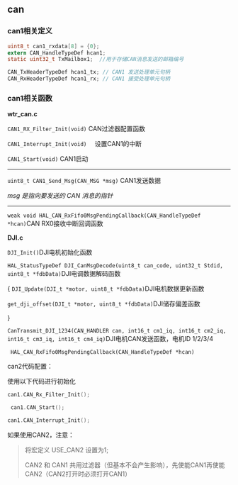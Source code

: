 ## can

### can1相关定义

```c
uint8_t can1_rxdata[8] = {0};
extern CAN_HandleTypeDef hcan1;
static uint32_t TxMailbox1;  //用于存储CAN消息发送的邮箱编号

CAN_TxHeaderTypeDef hcan1_tx; // CAN1 发送处理单元句柄
CAN_RxHeaderTypeDef hcan1_rx; // CAN1 接受处理单元句柄
```



### can1相关函数

**wtr_can.c**

`CAN1_RX_Filter_Init(void)`   CAN过滤器配置函数

`CAN1_Interrupt_Init(void)  `  设置CAN1的中断

 `CAN1_Start(void)`  CAN1启动

---

`uint8_t CAN1_Send_Msg(CAN_MSG *msg)`  CAN1发送数据

*msg 是指向要发送的 CAN 消息的指针*

---

`weak void HAL_CAN_RxFifo0MsgPendingCallback(CAN_HandleTypeDef *hcan)`CAN RX0接收中断回调函数



**DJI.c**

`DJI_Init()`DJI电机初始化函数

`HAL_StatusTypeDef DJI_CanMsgDecode(uint8_t can_code, uint32_t Stdid, uint8_t *fdbData)`DJI电调数据解码函数

{ `DJI_Update(DJI_t *motor, uint8_t *fdbData)`DJI电机数据更新函数

`get_dji_offset(DJI_t *motor, uint8_t *fdbData)`DJI储存偏差函数

}

 `CanTransmit_DJI_1234(CAN_HANDLER can, int16_t cm1_iq, int16_t cm2_iq, int16_t cm3_iq, int16_t cm4_iq)`DJI电机CAN发送函数，电机ID 1/2/3/4

` HAL_CAN_RxFifo0MsgPendingCallback(CAN_HandleTypeDef *hcan)`



 can2代码配置：

  使用以下代码进行初始化

```c
can1.CAN_Rx_Filter_Init();

 can1.CAN_Start();

can1.CAN_Interrupt_Init();
```

如果使用CAN2，注意：

> 将宏定义   USE_CAN2   设置为1;
>
> CAN2 和 CAN1 共用过滤器（但基本不会产生影响），先使能CAN1再使能CAN2（CAN2打开时必须打开CAN1）